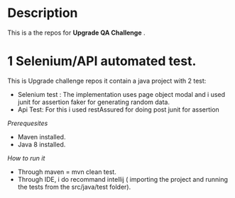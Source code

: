 # Description

This is a the repos for  **Upgrade QA Challenge** .

# 1 Selenium/API automated test.

This is Upgrade challenge repos it contain a java project with 2 test:

- Selenium test : The implementation uses page object modal and i used junit for assertion faker for generating random
  data.
- Api Test: For this i used restAssured for doing post junit for assertion

*Prerequesites*

- Maven installed.
- Java 8 installed.

*How to run it*

- Through maven = mvn clean test.
- Through IDE, i do recommand intellij ( importing the project and running the tests from the src/java/test folder).
